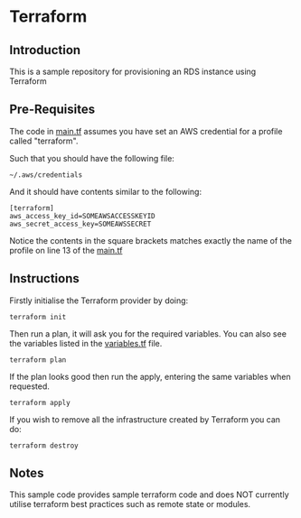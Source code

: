 # Terraform 

## Introduction

This is a sample repository for provisioning an RDS instance using Terraform

## Pre-Requisites

The code in [main.tf](./main.tf) assumes you have set an AWS credential for a profile called "terraform".

Such that you should have the following file:

```
~/.aws/credentials
```

And it should have contents similar to the following:

```
[terraform]
aws_access_key_id=SOMEAWSACCESSKEYID
aws_secret_access_key=SOMEAWSSECRET
```

Notice the contents in the square brackets matches exactly the name of the profile on line 13 of the [main.tf](./main.tf)

## Instructions

Firstly initialise the Terraform provider by doing: 

```
terraform init
```

Then run a plan, it will ask you for the required variables. You can also see the variables listed in the [variables.tf](./variables.tf) file.

```
terraform plan
```

If the plan looks good then run the apply, entering the same variables when requested.
```
terraform apply
```

If you wish to remove all the infrastructure created by Terraform you can do:

```
terraform destroy
```

## Notes

This sample code provides sample terraform code and does NOT currently utilise terraform best practices such as remote state or modules.